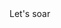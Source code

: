 <!DOCTYPE html>
<html lang="en US">
<head> Let's soar
<title>Birds of a feather
<body> 
    <header>
    <h1>Escape into Nature</h1>
    </header>
<nav> Home
    
